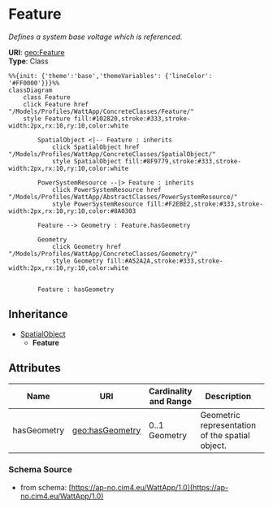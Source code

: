 # Feature

_Defines a system base voltage which is referenced._

**URI**: [geo:Feature](http://www.opengis.net/ont/geosparql#Feature)<br />
**Type**: Class

```mermaid
%%{init: {'theme':'base','themeVariables': {'lineColor': '#FF0000'}}}%%
classDiagram
    class Feature
    click Feature href "/Models/Profiles/WattApp/ConcreteClasses/Feature/"
    style Feature fill:#102820,stroke:#333,stroke-width:2px,rx:10,ry:10,color:white
     
        SpatialObject <|-- Feature : inherits
            click SpatialObject href "/Models/Profiles/WattApp/ConcreteClasses/SpatialObject/"
            style SpatialObject fill:#8F9779,stroke:#333,stroke-width:2px,rx:10,ry:10,color:white

        PowerSystemResource --|> Feature : inherits
            click PowerSystemResource href "/Models/Profiles/WattApp/AbstractClasses/PowerSystemResource/"
            style PowerSystemResource fill:#F2EBE2,stroke:#333,stroke-width:2px,rx:10,ry:10,color:#8A0303

        Feature --> Geometry : Feature.hasGeometry

        Geometry
            click Geometry href "/Models/Profiles/WattApp/ConcreteClasses/Geometry/"
            style Geometry fill:#A52A2A,stroke:#333,stroke-width:2px,rx:10,ry:10,color:white


        Feature : hasGeometry
```

## Inheritance
* [SpatialObject](SpatialObject.md)
    * **Feature**

## Attributes
| Name | URI | Cardinality and Range | Description | Inheritance |
| ---  | --- | --- | --- | --- |
| hasGeometry | [geo:hasGeometry](http://www.opengis.net/ont/geosparql#hasGeometry) | 0..1 Geometry | Geometric representation of the spatial object. | direct |

### Schema Source
* from schema: [https://ap-no.cim4.eu/WattApp/1.0](https://ap-no.cim4.eu/WattApp/1.0)
